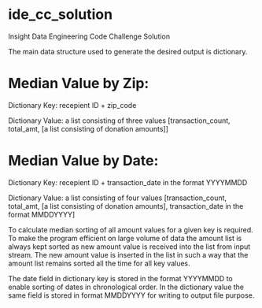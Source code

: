 # ide_cc_solution
Insight Data Engineering Code Challenge Solution

The main data structure used to generate the desired output is dictionary. 

# Median Value by Zip: 
Dictionary Key: recepient ID + zip_code

Dictionary Value: a list consisting of three values [transaction_count, total_amt, [a list consisting of donation amounts]]

# Median Value by Date: 
Dictionary Key: recepient ID + transaction_date in the format YYYYMMDD

Dictionary Value: a list consisting of four values [transaction_count, total_amt, [a list consisting of donation amounts], transaction_date in the format MMDDYYYY]

To calculate median sorting of all amount values for a given key is required. To make the program efficient on large volume of data the amount list is always kept sorted as new amount value is received into the list from input stream. The new amount value is inserted in the list in such a way that the amount list remains sorted all the time for all key values. 

The date field in dictionary key is stored in the format YYYYMMDD to enable sorting of dates in chronological order. In the dictionary value the same field is stored in format MMDDYYYY for writing to output file purpose.







